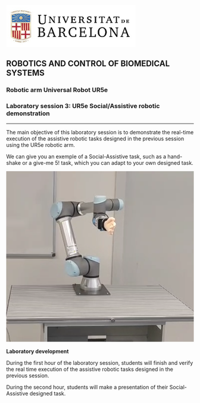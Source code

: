 ![University of Barcelona Logo](Images/Session3/figure1.png)

## ROBOTICS AND CONTROL OF BIOMEDICAL SYSTEMS
### Robotic arm Universal Robot UR5e
### Laboratory session 3: UR5e Social/Assistive robotic demonstration

---

The main objective of this laboratory session is to demonstrate the real-time execution of the assistive robotic tasks designed in the previous session using the UR5e robotic arm.

We can give you an exemple of a Social-Assistive task, such as a hand-shake or a give-me 5! task, which you can adapt to your own designed task.

[![Mira el vídeo de la tasca robòtica social](Images/Session3/figure2.png)](https://youtu.be/uI1PVMG0rjg)

**Laboratory development**

During the first hour of the laboratory session, students will finish and verify the real time execution of the assistive robotic tasks designed in the previous session. 

During the second hour, students will make a presentation of their Social-Assistive designed task.
